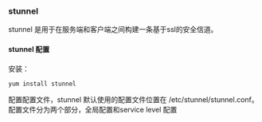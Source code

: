 ### stunnel

stunnel 是用于在服务端和客户端之间构建一条基于ssl的安全信道。

#### stunnel 配置

安装：

```bash
yum install stunnel
```

配置配置文件，stunnel 默认使用的配置文件位置在 /etc/stunnel/stunnel.conf。配置文件分为两个部分，全局配置和service level 配置

